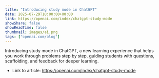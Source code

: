 ```yaml
---
title: "Introducing study mode in ChatGPT"
date: 2025-07-29T10:00:00+00:00
link: https://openai.com/index/chatgpt-study-mode
showShare: false
showReadTime: false
thumbnail: images/ai.png
tags: ["openai.com/blog"]
---
```

Introducing study mode in ChatGPT, a new learning experience that helps you work through problems step by step, guiding students with questions, scaffolding, and feedback for deeper learning.

- Link to article: https://openai.com/index/chatgpt-study-mode